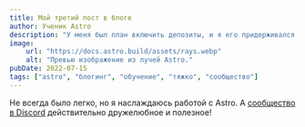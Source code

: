 ```yaml
---
title: Мой третий пост в блоге
author: Ученик Astro
description: "У меня был план включить депозиты, и я его придерживался!"
image:
    url: "https://docs.astro.build/assets/rays.webp"
    alt: "Превью изображение из лучей Astro."
pubDate: 2022-07-15
tags: ["astro", "блогинг", "обучение", "тяжко", "сообщество"]
---
```

Не всегда было легко, но я наслаждаюсь работой с Astro. А [сообщество в Discord](https://astro.build/chat) действительно дружелюбное и полезное!